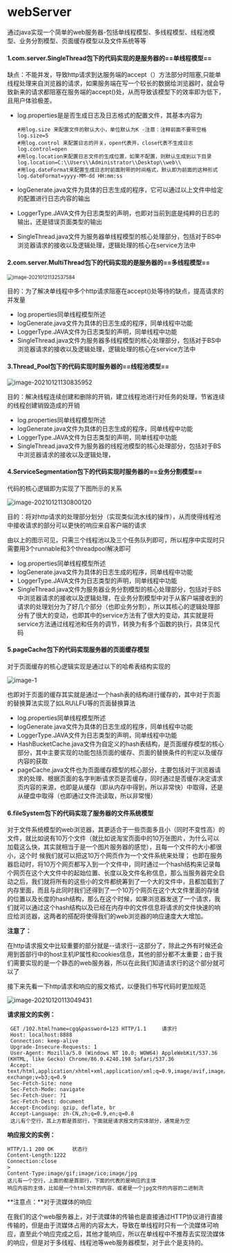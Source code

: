 # webServer
通过java实现一个简单的web服务器-包括单线程模型、多线程模型、线程池模型、业务分割模型、页面缓存模型以及文件系统等等
#### 1.com.server.SingleThread包下的代码实现的是服务器的==单线程模型==

缺点：不能并发，导致http请求到达服务端的accept（）方法部分时阻塞,只能单线程处理来自浏览器的请求，如果服务端在写一个较长的数据给浏览器时，就会导致新来的请求都阻塞在服务端的accept()处，从而导致该模型下的效率即为低下，且用户体验极差。
- log.properties是是否生成日志及日志格式的配置文件，其基本内容为

  ```properties
  #用log.size 来配置文件的默认大小，单位默认为K -注意：注释前面不要带空格
  log.size=5
  #用log.control 来配置日志的开关，open代表开，close代表不生成日志
  log.control=open
  #用log.location来配置日志文件的生成位置，如果不配置，则默认生成到以下目录
  log.location=C:\\Users\\Administrator\\Desktop\\web\\
  #用log.dateFormat来配置生成日志时前面附带的时间格式，默认即为前面的这种形式
  log.dateFormat=yyyy-MM-dd HH:mm:ss
  ```

- logGenerate.java文件为具体的日志生成的程序，它可以通过以上文件中给定的配置进行日志内容的输出

- LoggerType.JAVA文件为日志类型的声明，也即对当前到底是纯粹的日志的输出，还是错误页面类型的输出

- SingleThread.java文件为服务器单线程模型的核心处理部分，包括对于BS中浏览器请求的接收以及逻辑处理，逻辑处理的核心在service方法中

#### 2.com.server.MultiThread包下的代码实现的是服务器的==多线程模型==

<img src="https://github.com/cgq1314520/blog-img/blob/main/image-20210121132537584.png" alt="image-20210121132537584" style="zoom:80%;" />

目的：为了解决单线程中多个http请求阻塞在accept()处等待的缺点，提高请求的并发量

- log.properties同单线程模型所述
- logGenerate.java文件为具体的日志生成的程序，同单线程中功能
- LoggerType.JAVA文件为日志类型的声明，同单线程中功能
- SingleThread.java文件为服务器多线程模型的核心处理部分，包括对于BS中浏览器请求的接收以及逻辑处理，逻辑处理的核心在service方法中

#### 3.Thread_Pool包下的代码实现时服务器的==线程池模型==
![image-20210121130835952](https://github.com/cgq1314520/blog-img/blob/main/image-20210121130835952.png)

目的：解决线程连续创建和删除的开销，建立线程池进行对任务的处理，节省连续的线程创建销毁造成的开销

- log.properties同单线程模型所述
- logGenerate.java文件为具体的日志生成的程序，同单线程中功能
- LoggerType.JAVA文件为日志类型的声明，同单线程中功能
- SingleThread.java文件为服务器的线程池模型的核心处理部分，包括对于BS中浏览器请求的接收以及逻辑处理，

#### 4.ServiceSegmentation包下的代码实现时服务器的==业务分割模型==

代码的核心逻辑即为实现了下图所示的关系

![image-20210121130800120](https://github.com/cgq1314520/blog-img/blob/main/image-20210121130800120.png)

目的：将对http请求的处理部分划分（实现类似流水线的操作），从而使得线程池中接收请求的部分可以更快的响应来自客户端的请求

由以上的图示可见，只需三个线程池以及三个任务队列即可，所以程序中实现时只需要用3个runnable和3个threadpool解决即可

- log.properties同单线程模型所述
- logGenerate.java文件为具体的日志生成的程序，同单线程中功能
- LoggerType.JAVA文件为日志类型的声明，同单线程中功能
- SingleThread.java文件为服务器业务分割模型的核心处理部分，包括对于BS中浏览器请求的接收以及逻辑处理，在业务分割模型中对于从客户端接收到的请求的处理划分为了好几个部分（也即业务分割），所以其核心的逻辑处理部分有了很大的变动，也即其中的service方法有了很大的变动，其实就是将service方法通过线程池和任务的调节，转换为有多个函数的执行，具体见代码

#### 5.pageCache包下的代码实现服务器的页面缓存模型
对于页面缓存的核心逻辑实现是通过以下的哈希表结构实现的

![image-1](https://github.com/cgq1314520/blog-img/blob/main/1.png)

也即对于页面的缓存其实就是通过一个hash表的结构进行缓存的，其中对于页面的替换算法实现了如LRU\LFU等的页面替换算法

- log.properties同单线程模型所述
- logGenerate.java文件为具体的日志生成的程序，同单线程中功能
- LoggerType.JAVA文件为日志类型的声明，同单线程中功能
- HashBucketCache.java文件为自定义的hash表结构，是页面缓存模型的核心部分，其中主要实现的功能包括页面的缓存、页面的替换条件的判定以及缓存内容的获取
- pageCache.java文件也为页面缓存模型的核心部分，主要包括对于浏览器请求的处理、根据页面的名字判断请求页是否缓存，同时通过是否缓存决定请求页内容的来源，也即是从缓存（即从内存中得到，所以非常快）中取得，还是从硬盘中取得（也即通过文件流读取，所以非常慢）

#### 6.fileSystem包下的代码实现了服务器的文件系统模型
对于文件系统模型的web浏览器，其更适合于一些页面多且小（同时不变性高）的文件，就比如说有10万个文件（就比如说淘宝页面中的10万张图片，为什么可以加载这么快，其实就相当于是一个图片服务器的感觉），且每一个文件的大小都很小，这个时
候我们就可以把这10万个网页作为一个文件系统来处理；
也即在服务器启动时，将10万个网页都写入到一个文件中，同时通过一个hash结构来记录每个网页在这个大文件中的起始位置、长度以及文件名称信息，那么当服务器完全启动之后，我们就将所有的这些小的文件都统筹到了一个大的文件中，且都加载到了内存里面，而且与此同时我们还得到了一个10万个网页在这个大文件里面的存储的位置以及长度的hash结构，那么在这个时候，如果浏览器发送了一个请求，我们就可以通过这个hash结构以及已经在内存中的文件信息将请求的文件快速的响应给浏览器，这两者的搭配将使得我们的web浏览器的响应速度大大增加。

**注意了：**

在http请求报文中比较重要的部分就是--请求行--这部分了，除此之外有时候还会用到首部行中的host主机IP属性和cookies信息，其他的部分都不太重要；由于我们需要实现的是一个静态的web服务器，所以在此我们知道请求行的这个部分就可以了

接下来先看一下http请求和响应的报文格式，以便我们书写代码时更加规范

![image-20210120113049431](https://github.com/cgq1314520/blog-img/blob/main/image-20210120113049431.png)

**请求报文的实例：**
```properties
 GET /102.html?name=cgq&password=123 HTTP/1.1     请求行
 Host: localhost:8888
 Connection: keep-alive
 Upgrade-Insecure-Requests: 1
 User-Agent: Mozilla/5.0 (Windows NT 10.0; WOW64) AppleWebKit/537.36 (KHTML, like Gecko) Chrome/86.0.4240.198 Safari/537.36
 Accept: text/html,application/xhtml+xml,application/xml;q=0.9,image/avif,image/webp,image/apng,*/*;q=0.8,application/signed-exchange;v=b3;q=0.9
 Sec-Fetch-Site: none
 Sec-Fetch-Mode: navigate
 Sec-Fetch-User: ?1
 Sec-Fetch-Dest: document
 Accept-Encoding: gzip, deflate, br
 Accept-Language: zh-CN,zh;q=0.9,en;q=0.8                                                                                                                                       
 这儿有个空行，其上方都是首部行，下面就是请求报文的实体部分，通常是为空
 ```
                                                                                               

**响应报文的实例：**
```properties
HTTP/1.1 200 OK      状态行                                                                                                                           
Content-Length:1222                                                                                                                                                    
Connection:close                                                                                                                                                               > 
Content-Type:image/gif;image/ico;image/jpg           
这儿有一个空行，上面的都是首部行，下面的代表的是响应的主体
响应内容的主体，比如是一个html文件的内容、或者是一个jpg文件的内容的二进制流                                                                                                     
```

**注意点：**对于流媒体的响应

在我们的这个web服务器上，对于流媒体的传输也是直接通过HTTP协议进行直接传输的，但是由于流媒体占用的内容太大，导致在单线程时只有一个流媒体可响应，直至此个响应完成之后，其他才能响应，所以在单线程中不推荐去实现流媒体的响应，但是对于多线程、线程池等web服务器模型，对于此个是支持的。
